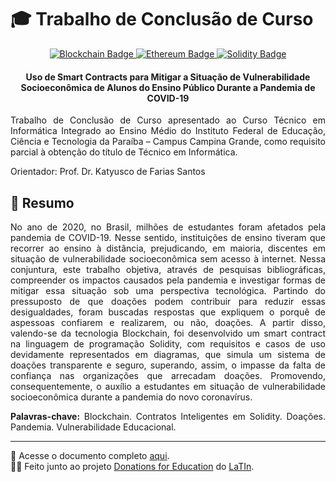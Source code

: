# 🎓 Trabalho de Conclusão de Curso
<p align="center">
  <a href="https://www.blockchain.com">
    <img src="https://img.shields.io/badge/Blockchain-121D33?style=for-the-badge&logo=Blockchaindotcom&logoColor=white" title="Blockchain" alt="Blockchain Badge" />
  </a>
  <a href="https://ethereum.org">
    <img src="https://img.shields.io/badge/Ethereum-3C3C3D?style=for-the-badge&logo=Ethereum&logoColor=white" title="Ethereum" alt="Ethereum Badge" />
  </a>
  <a href="https://soliditylang.org">
    <img src="https://img.shields.io/badge/Solidity-363636?style=for-the-badge&logo=Solidity&logoColor=white" title="Solidy" alt="Solidity Badge" />
  </a>
</p>
<h4 align="center">
  Uso de Smart Contracts para Mitigar a Situação de Vulnerabilidade Socioeconômica de Alunos do Ensino Público Durante a Pandemia de COVID-19
</h4>
<p align="justify">
  Trabalho de Conclusão de Curso apresentado ao Curso Técnico em Informática Integrado ao Ensino Médio do Instituto Federal de Educação, Ciência e Tecnologia da Paraíba – Campus Campina Grande, como requisito parcial à obtenção do título de Técnico em Informática.
</p>
<p align="justify">
  Orientador: Prof. Dr. Katyusco de Farias Santos
</p>

## 📑 Resumo
<p align="justify">
  No ano de 2020, no Brasil, milhões de estudantes foram afetados pela pandemia de COVID-19. Nesse sentido, instituições de ensino tiveram que recorrer ao ensino à distância, prejudicando, em maioria, discentes em situação de vulnerabilidade socioeconômica sem acesso à internet. Nessa conjuntura, este trabalho objetiva, através de pesquisas bibliográficas, compreender os impactos causados pela pandemia e investigar formas de mitigar essa situação sob uma perspectiva tecnológica. Partindo do pressuposto de que doações podem contribuir para reduzir essas desigualdades, foram buscadas respostas que expliquem o porquê de aspessoas confiarem e realizarem, ou não, doações. A partir disso, valendo-se da tecnologia Blockchain, foi desenvolvido um smart contract na linguagem de programação Solidity, com requisitos e casos de uso devidamente representados em diagramas, que simula um sistema de doações transparente e seguro, superando, assim, o impasse da falta de confiança nas organizações que arrecadam doações. Promovendo, consequentemente, o auxílio a estudantes em situação de vulnerabilidade socioeconômica durante a pandemia do novo coronavírus.
</p>
<p align="justify">
  <b>Palavras-chave:</b> Blockchain. Contratos Inteligentes em Solidity. Doações. Pandemia. 
Vulnerabilidade Educacional.
</p>

---

📃 Acesse o documento completo [aqui](TCC.pdf "Trabalho de Conclusão de Curso em formato PDF"). <br />
🤝🏻 Feito junto ao projeto [Donations for Education](https://github.com/latin-ifpb/donations-for-education "Repositório de Donations for Education") do [LaTIn](https://github.com/latin-ifpb "Laboratório de Tecnologia da Informação do IFPB Campus Campina Grande").
